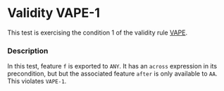 # Validity VAPE-1

This test is exercising the condition 1 of the validity rule [VAPE](..).

### Description

In this test, feature `f` is exported to `ANY`. It has an `across` expression in its precondition, but but the associated feature `after` is only available to `AA`. This violates `VAPE-1`.

